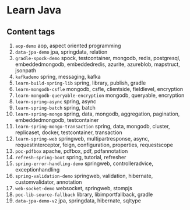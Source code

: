 # Learn Java
## Content tags
1. `aop-demo` aop, aspect oriented programming 
2. `data-jpa-demo` jpa, springdata, relation
3. `gradle-spock-demo` spock, testcontainer, mongodb, redis, postgresql, embeddedmongodb, embeddedredis, azurite, azureblob, mapstruct, jsonpath
4. `kafkademo` spring, messaging, kafka
5. `learn-build-spring-lib` spring, library, publish, gradle
6. `learn-mongodb-csfle` mongodb, csfle, clientside, fieldlevel, encryption
7. `learn-mongodb-queryable-encryption` mongodb, queryable, encryption
8. `learn-spring-async` spring, async
9. `learn-spring-batch` spring, batch
10. `learn-spring-mongo` spring, data, mongodb, aggregation, pagination, embeddedmongodb, testcontainer
11. `learn-spring-mongo-transaction` spring, data, mongodb, cluster, replicaset, docker, testcontainer, transaction
12. `learn-spring-web` springweb, multipartresponse, async, requestinterceptor, feign, configuration, properties, requestscope
13. `poc-pdfbox` apache, pdfbox, pdf, pdfannotation
14. `refresh-spring-boot` spring, tutorial, refresher
15. `spring-error-handling-demo` springweb, controlleradvice, exceptionhandling
16. `spring-validation-demo` springweb, validation, hibernate, customvalidator, annotation
17. `web-socket-demo` websocket, springweb, stompjs
18. `poc-lib-source-fallback` library, libimportfallback, gradle
19. `data-jpa-demo-v2` jpa, springdata, hibernate, sqltype
